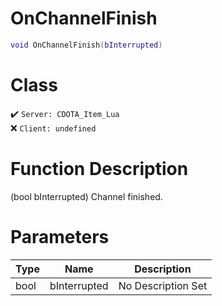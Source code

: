 # OnChannelFinish
```lua
void OnChannelFinish(bInterrupted)
```
# Class
✔️ `Server: CDOTA_Item_Lua`  
❌ `Client: undefined`  

# Function Description
(bool bInterrupted) Channel finished.
# Parameters
Type|Name|Description
--|--|--
bool|bInterrupted|No Description Set
